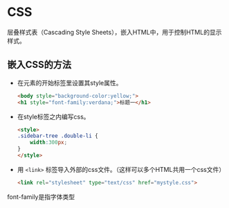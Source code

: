 # CSS

层叠样式表（Cascading Style Sheets），嵌入HTML中，用于控制HTML的显示样式。

## 嵌入CSS的方法

- 在元素的开始标签里设置其style属性。

    ```html
    <body style="background-color:yellow;">
    <h1 style="font-family:verdana;">标题一</h1>
    ```

- 在style标签之内编写css。

    ```html
    <style>
    .sidebar-tree .double-li {
        width:300px;
    }
    </style>
    ```

- 用 `<link>` 标签导入外部的css文件。（这样可以多个HTML共用一个css文件）

    ```html
    <link rel="stylesheet" type="text/css" href="mystyle.css">
    ```



font-family是指字体类型